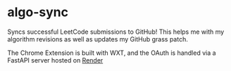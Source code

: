 # algo-sync

Syncs successful LeetCode submissions to GitHub! This helps me with my algorithm revisions as well as updates my GitHub grass patch.

The Chrome Extension is built with WXT, and the OAuth is handled via a FastAPI server hosted on [Render](https://render.com/)
